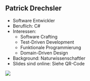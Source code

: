 ## Patrick Drechsler

- Software Entwickler
- Beruflich: C#
- Interessen:
    - Software Crafting
    - Test-Driven Development
    - Funktionale Programmierung
    - Domain-Driven Design
- Background: Naturwissenschaftler
- Slides sind online: Siehe QR-Code

<img
  class="absolute top-10 right-30 h-70"
  src="/images/slides.png"
/>
